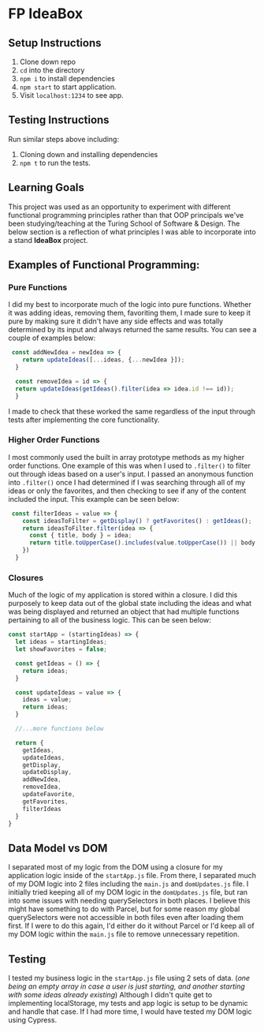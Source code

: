 # FP IdeaBox

## Setup Instructions
1. Clone down repo
2. `cd` into the directory
3. `npm i` to install dependencies
4. `npm start` to start application.
5. Visit `localhost:1234` to see app.

## Testing Instructions
Run similar steps above including:
1. Cloning down and installing dependencies
2. `npm t` to run the tests.

## Learning Goals
This project was used as an opportunity to experiment with different functional programming principles rather than that OOP principals we've been studying/teaching at the Turing School of Software & Design.  The below section is a reflection of what principles I was able to incorporate into a stand **IdeaBox** project.

## Examples of Functional Programming:

### Pure Functions
I did my best to incorporate much of the logic into pure functions.  Whether it was adding ideas, removing them, favoriting them, I made sure to keep it pure by making sure it didn't have any side effects and was totally determined by its input and always returned the same results.  You can see a couple of examples below:

```js
 const addNewIdea = newIdea => {
    return updateIdeas([...ideas, {...newIdea }]);
  }

  const removeIdea = id => {
  return updateIdeas(getIdeas().filter(idea => idea.id !== id));
  }
```

I made to check that these worked the same regardless of the input through tests after implementing the core functionality.

### Higher Order Functions
I most commonly used the built in array prototype methods as my higher order functions.  One example of this was when I used to `.filter()` to filter out through ideas based on a user's input.  I passed an anonymous function into `.filter()` once I had determined if I was searching through all of my ideas or only the favorites, and then checking to see if any of the content included the input.  This example can be seen below:

```js
 const filterIdeas = value => {
    const ideasToFilter = getDisplay() ? getFavorites() : getIdeas();
    return ideasToFilter.filter(idea => {
      const { title, body } = idea;
      return title.toUpperCase().includes(value.toUpperCase()) || body.toUpperCase().includes(value.toUpperCase());
    })
  }
```

### Closures
Much of the logic of my application is stored within a closure.  I did this purposely to keep data out of the global state including the ideas and what was being displayed and returned an object that had multiple functions pertaining to all of the business logic.  This can be seen below:

```js
const startApp = (startingIdeas) => {
  let ideas = startingIdeas;
  let showFavorites = false;

  const getIdeas = () => {
    return ideas;
  }

  const updateIdeas = value => {
    ideas = value;
    return ideas;
  }

  //...more functions below

  return {
    getIdeas,
    updateIdeas,
    getDisplay,
    updateDisplay,
    addNewIdea,
    removeIdea,
    updateFavorite,
    getFavorites,
    filterIdeas
  }
}
```

## Data Model vs DOM
I separated most of my logic from the DOM using a closure for my application logic inside of the `startApp.js` file.  From there, I separated much of my DOM logic into 2 files including the `main.js` and `domUpdates.js` file.  I initially tried keeping all of my DOM logic in the `domUpdates.js` file, but ran into some issues with needing querySelectors in both places.  I believe this might have something to do with Parcel, but for some reason my global querySelectors were not accessible in both files even after loading them first.  If I were to do this again, I'd either do it without Parcel or I'd keep all of my DOM logic within the `main.js` file to remove unnecessary repetition.

## Testing
I tested my business logic in the `startApp.js` file using 2 sets of data.  (*one being an empty array in case a user is just starting, and another starting with some ideas already existing*)  Although I didn't quite get to implementing localStorage, my tests and app logic is setup to be dynamic and handle that case.  If I had more time, I would have tested my DOM logic using Cypress.
